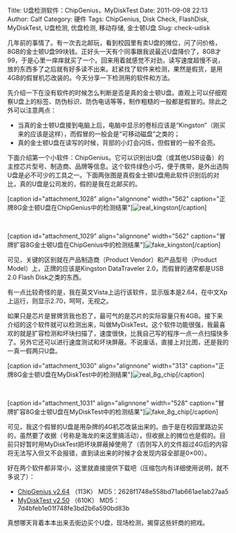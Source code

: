 Title: U盘检测软件：ChipGenius，MyDiskTest
Date: 2011-09-08 22:13
Author: Calf
Category: 硬件
Tags: ChipGenius, Disk Check, FlashDisk, MyDiskTest, U盘检测, 优盘检测, 移动存储, 金士顿U盘
Slug: check-udisk

几年前的事情了。有一次去北邮玩，看到校园里有卖U盘的摊位，问了问价格，8GB的金士顿U盘99块钱。正好头一天有个同事跟我说最近U盘降价了，8GB才99，于是心里一痒痒就买了一个。回来用着就感觉不对劲，读写速度超慢不说，放的东西多了之后就有好多读不出来。赶紧找了软件来检测，果然是假货，是用4GB的假冒机芯改装的。今天分享一下检测用的软件和方法。<!--more-->

先介绍一下在没有软件的时候怎么判断是否是真的金士顿U盘。直观上可以仔细观察U盘上的标签、防伪标识、防伪电话等等，制作粗糙的一般都是假冒的。除此之外可以注意两点：

-   当真的金士顿U盘接到电脑上后，电脑中显示的卷标应该是“Kingston”（刚买来的应该是这样），而假冒的一般会是“可移动磁盘”之类的；
-   真的金士顿U盘在读写的时候，背部的小灯会闪烁，但假冒的一般不会亮。

下面介绍第一个小软件：ChipGenius。它可以识别出U盘（或其他USB设备）的主控芯片型号、制造商、品牌等信息。这个软件绿色小巧，便于携带，是外出选购U盘是必不可少的工具之一。下面两张图是真假金士顿U盘用此软件识别后的对比，真的U盘是公司发的，假的是我在北邮买的。

[caption id="attachment\_1028" align="alignnone" width="562"
caption="正牌8G金士顿U盘在ChipGenius中的检测结果"]![real\_kingston][][/caption]

 

[caption id="attachment\_1029" align="alignnone" width="562"
caption="冒牌扩容8G金士顿U盘在ChipGenius中的检测结果"]![fake\_kingston][][/caption]

可见，关键的区别就在产品制造商（Product Vendor）和产品型号（Product
Model）上，正牌的应该是Kingston DataTraveler 2.0，而假冒的通常都是USB
2.0 Flash Disk之类的东西。

有一点比较奇怪的是，我在英文Vista上运行该软件，显示版本是2.64，在中文Xp上运行，则显示2.70，呵呵，无视之。

如果只是芯片是冒牌货我也忍了，最可气的是芯片的实际容量只有4GB。接下来介绍的这个软件就可以检测出来，叫做MyDiskTest。这个软件功能很强，我最喜欢的就是扩容检测和坏块扫描了，速度很快，比我自己写的程序一点一点扫描快多了。另外它还可以进行速度测试和坏块屏蔽。不说废话，直接上对比图，还是我的一真一假两只U盘。

[caption id="attachment\_1030" align="alignnone" width="313"
caption="正牌8G金士顿U盘在MyDiskTest中的检测结果"]![real\_8g\_chip][][/caption]

 

[caption id="attachment\_1031" align="alignnone" width="528"
caption="冒牌扩容8G金士顿U盘在MyDiskTest中的检测结果"]![fake\_8g\_chip][][/caption]

可见，我这个假冒的U盘是用杂牌的4G机芯改装出来的。由于是在校园里路边买的，虽然要了收据（号称是海龙的来这里搞活动），但收据上的摊位也是假的。目前只好暂时用MyDiskTest把坏块屏蔽掉使用了（否则写入的文件超过4G后的内容将无法写入但又不会报错，直到读出来的时候才会发现内容全部是0×00）。

好在两个软件都非常小，这里就直接提供下载吧（压缩包内有详细使用说明，就不多说了）：

-   [ChipGenius v2.64][] （113K） MD5：2628f1748e558bd71ab661ae1ab27aa5
-   [MyDiskTest v2.50][] （610K） MD5：7d4bfeb1e01f748fe3bd2b6a590bd83b

真想哪天背着本本出来去街边买个U盘，现场检测，揭穿这些奸商的把戏。

  [real\_kingston]: http://www.gocalf.com/blog/wp-content/uploads/2011/09/real_kingston.png
    "real_kingston"
  [fake\_kingston]: http://www.gocalf.com/blog/wp-content/uploads/2011/09/fake_kingston.png
    "fake_kingston"
  [real\_8g\_chip]: http://www.gocalf.com/blog/wp-content/uploads/2011/09/real_8g_chip.png
    "real_8g_chip"
  [fake\_8g\_chip]: http://www.gocalf.com/blog/wp-content/uploads/2011/09/fake_8g_chip.png
    "fake_8g_chip"
  [ChipGenius v2.64]: http://www.gocalf.com/blog/wp-content/uploads/2011/09/ChipGenius_264.zip
  [MyDiskTest v2.50]: http://www.gocalf.com/blog/wp-content/uploads/2011/09/MyDiskTest_250.zip
